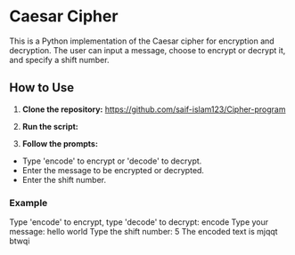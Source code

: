 # Caesar Cipher

This is a Python implementation of the Caesar cipher for encryption and decryption. The user can input a message, choose to encrypt or decrypt it, and specify a shift number.

## How to Use

1. **Clone the repository:**
   https://github.com/saif-islam123/Cipher-program
2. **Run the script:**

3. **Follow the prompts:**
- Type 'encode' to encrypt or 'decode' to decrypt.
- Enter the message to be encrypted or decrypted.
- Enter the shift number.

### Example
Type 'encode' to encrypt, type 'decode' to decrypt:
encode
Type your message:
hello world
Type the shift number:
5
The encoded text is mjqqt btwqi

